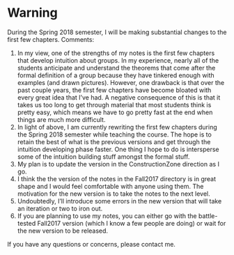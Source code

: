 # Warning

During the Spring 2018 semester, I will be making substantial changes to the first few chapters. Comments:

  1. In my view, one of the strengths of my notes is the first few chapters that develop intuition about groups. In my experience, nearly all of the students anticipate and understand the theorems that come after the formal definition of a group because they have tinkered enough with examples (and drawn pictures). However, one drawback is that over the past couple years, the first few chapters have become bloated with every great idea that I’ve had.  A negative consequence of this is that it takes us too long to get through material that most students think is pretty easy, which means we have to go pretty fast at the end when things are much more difficult.
  2. In light of above, I am currently rewriting the first few chapters during the Spring 2018 semester while teaching the course.  The hope is to retain the best of what is the previous versions and get through the intuition developing phase faster. One thing I hope to do is intersperse some of the intuition building stuff amongst the formal stuff.
  3. My plan is to update the version in the ConstructionZone direction as I go.
  4. I think the the version of the notes in the Fall2017 directory is in great shape and I would feel comfortable with anyone using them.  The motivation for the new version is to take the notes to the next level.
  5. Undoubtedly, I’ll introduce some errors in the new version that will take an iteration or two to iron out.
  6. If you are planning to use my notes, you can either go with the battle-tested Fall2017 version (which I know a few people are doing) or wait for the new version to be released.

If you have any questions or concerns, please contact me.
